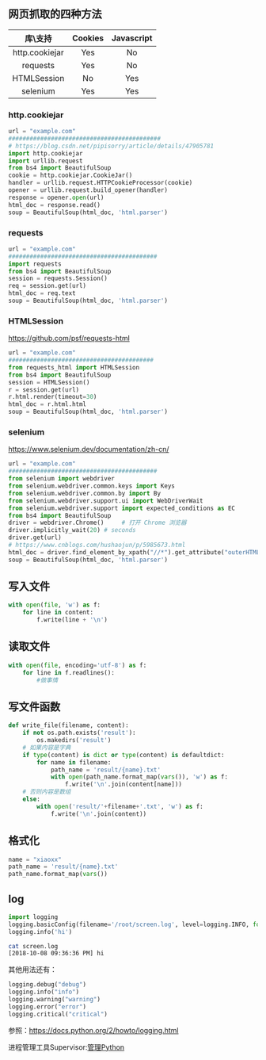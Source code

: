 ## 网页抓取的四种方法

|    库\支持     | Cookies | Javascript |
| :------------: | :-----: | :--------: |
| http.cookiejar |   Yes   |     No     |
|    requests    |   Yes   |     No     |
|  HTMLSession   |   No    |    Yes     |
|    selenium    |   Yes   |    Yes     |

### http.cookiejar

```python
url = "example.com"
###########################################
# https://blog.csdn.net/pipisorry/article/details/47905781
import http.cookiejar
import urllib.request
from bs4 import BeautifulSoup
cookie = http.cookiejar.CookieJar()
handler = urllib.request.HTTPCookieProcessor(cookie)
opener = urllib.request.build_opener(handler)
response = opener.open(url)
html_doc = response.read()
soup = BeautifulSoup(html_doc, 'html.parser')
```

### requests

```python
url = "example.com"
##########################################
import requests
from bs4 import BeautifulSoup
session = requests.Session()
req = session.get(url)
html_doc = req.text
soup = BeautifulSoup(html_doc, 'html.parser')
```

### HTMLSession

https://github.com/psf/requests-html

```python
url = "example.com"
#########################################
from requests_html import HTMLSession
from bs4 import BeautifulSoup
session = HTMLSession()
r = session.get(url)
r.html.render(timeout=30)
html_doc = r.html.html
soup = BeautifulSoup(html_doc, 'html.parser')
```

### selenium

https://www.selenium.dev/documentation/zh-cn/

```python
url = "example.com"
##########################################
from selenium import webdriver
from selenium.webdriver.common.keys import Keys
from selenium.webdriver.common.by import By
from selenium.webdriver.support.ui import WebDriverWait
from selenium.webdriver.support import expected_conditions as EC
from bs4 import BeautifulSoup
driver = webdriver.Chrome()     # 打开 Chrome 浏览器
driver.implicitly_wait(20) # seconds
driver.get(url)
# https://www.cnblogs.com/hushaojun/p/5985673.html
html_doc = driver.find_element_by_xpath("//*").get_attribute("outerHTML")
soup = BeautifulSoup(html_doc, 'html.parser')
```

## 写入文件

```python
with open(file, 'w') as f:
    for line in content: 
        f.write(line + '\n')
```

## 读取文件

```python
with open(file, encoding='utf-8') as f:
    for line in f.readlines():
        #做事情
```

## 写文件函数

```python
def write_file(filename, content):
    if not os.path.exists('result'):
        os.makedirs('result')
    # 如果内容是字典
    if type(content) is dict or type(content) is defaultdict:
        for name in filename:
            path_name = 'result/{name}.txt'
            with open(path_name.format_map(vars()), 'w') as f:
                f.write('\n'.join(content[name]))
    # 否则内容是数组
    else:
        with open('result/'+filename+'.txt', 'w') as f:
            f.write('\n'.join(content))
```

## 格式化

```python
name = "xiaoxx"
path_name = 'result/{name}.txt'
path_name.format_map(vars())
```

## log

```python
import logging
logging.basicConfig(filename='/root/screen.log', level=logging.INFO, format='%(asctime)s %(message)s', datefmt='[%Y-%m-%d %I:%M:%S %p]')
logging.info('hi')
```
```bash
cat screen.log
[2018-10-08 09:36:36 PM] hi
```


其他用法还有：

```python
logging.debug("debug") 
logging.info("info") 
logging.warning("warning") 
logging.error("error")
logging.critical("critical")
```
参照：https://docs.python.org/2/howto/logging.html

进程管理工具Supervisor:[管理Python](https://www.restran.net/2015/10/04/supervisord-tutorial/)